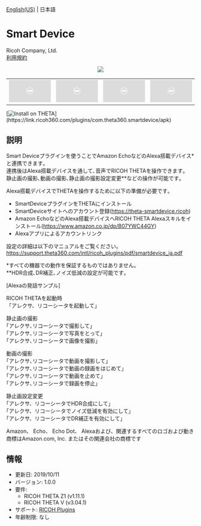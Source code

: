 [English(US)](README.md) | 日本語

# Smart Device

Ricoh Company, Ltd.  
[利用規約](https://www.ricoh360.com/ja/terms/plugins/)

<div align="center"><img src="./1.png"><table><tr><td><img src="./2.png"></td><td><img src="./3.png"></td><td><img src="./4.png"></td><td><img src="./5.png"></td></tr></table></div>

[![Install on THETA](https://assets.ricoh360.com/image/upload/v1/front/theta/install-button.svg?)](https://link.ricoh360.com/plugins/com.theta360.smartdevice/apk)

## 説明

<div id="plugin-description">

Smart Deviceプラグインを使うことでAmazon EchoなどのAlexa搭載デバイス*と連携できます｡  
連携後はAlexa搭載デバイスを通して､音声でRICOH THETAを操作できます｡  
静止画の撮影､動画の撮影､静止画の撮影設定変更**などの操作が可能です｡  

Alexa搭載デバイスでTHETAを操作するために以下の準備が必要です｡  
* SmartDeviceプラグインをTHETAにインストール
* SmartDeviceサイトへのアカウント登録(https://theta-smartdevice.ricoh)
* Amazon EchoなどのAlexa搭載デバイスへRICOH THETA Alexaスキルをインストール(https://www.amazon.co.jp/dp/B07YWC44GY)
* Alexaアプリによるアカウントリンク

設定の詳細は以下のマニュアルをご覧ください｡  
https://support.theta360.com/intl/ricoh_plugins/pdf/smartdevice_ja.pdf  
  
*すべての機器での動作を保証するものではありません。  
**HDR合成､DR補正､ノイズ低減の設定が可能です｡  
  
[Alexaの発話サンプル]  
  
RICOH THETAを起動時  
「アレクサ、リコーシータを起動して」  
  
静止画の撮影  
｢アレクサ､リコーシータで撮影して｣  
｢アレクサ､リコーシータで写真をとって｣  
｢アレクサ､リコーシータで画像を撮影｣  
  
動画の撮影  
｢アレクサ､リコーシータで動画を撮影して｣  
｢アレクサ､リコーシータで動画の録画をはじめて｣  
｢アレクサ､リコーシータで動画を止めて｣  
｢アレクサ､リコーシータで録画を停止｣  
  
静止画設定変更  
｢アレクサ、リコーシータでHDR合成にして｣  
｢アレクサ、リコーシータでノイズ低減を有効にして｣  
｢アレクサ、リコーシータでDR補正を有効にして｣  
  
Amazon、 Echo、 Echo Dot、 Alexaおよび、関連するすべてのロゴおよび動き商標はAmazon.com, Inc. またはその関連会社の商標です 

</div>

## 情報

- 更新日: 2019/10/11
- バージョン: 1.0.0
- 要件:
  - RICOH THETA Z1 (v1.11.1)
  - RICOH THETA V (v3.04.1)
- サポート: [RICOH Plugins](https://support.ricoh360.com/ja/)
- 年齢制限: なし
